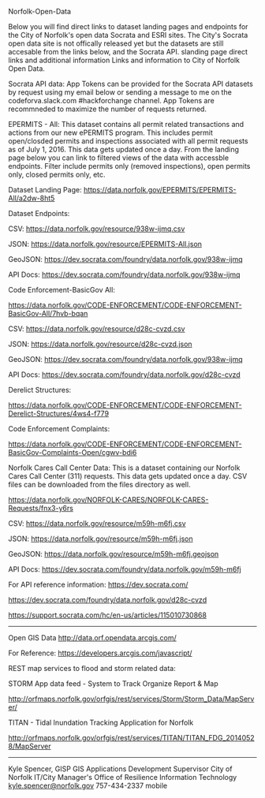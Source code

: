 Norfolk-Open-Data

Below you will find direct links to dataset landing pages and endpoints for the City of Norfolk's open data Socrata and ESRI sites.  The City's Socrata open data site is not offically released yet but the datasets are still accesable from the links below, and the Socrata API.  slanding page direct links and additional information Links and information to City of Norfolk Open Data.

Socrata API data:
App Tokens can be provided for the Socrata API datasets by request using my email below or sending a message to me on the codeforva.slack.com #hackforchange channel.  App Tokens are recommneded to maximize the number of requests returned.  

EPERMITS - All: This dataset contains all permit related transactions and actions from our new ePERMITS program. This includes permit open/closded permits and inspections associated with all permit requests as of July 1, 2016. This data gets updated once a day. From the landing page below you can link to filtered views of the data with accessble endpoints.  Filter include permits only (removed inspections), open permits only, closed permits only, etc.

Dataset Landing Page: 
https://data.norfolk.gov/EPERMITS/EPERMITS-All/a2dw-8ht5

Dataset Endpoints:
  
  CSV: https://data.norfolk.gov/resource/938w-ijmq.csv
  
  JSON: https://data.norfolk.gov/resource/EPERMITS-All.json
  
  GeoJSON: https://dev.socrata.com/foundry/data.norfolk.gov/938w-ijmq

  API Docs: https://dev.socrata.com/foundry/data.norfolk.gov/938w-ijmq

Code Enforcement-BasicGov All:

https://data.norfolk.gov/CODE-ENFORCEMENT/CODE-ENFORCEMENT-BasicGov-All/7hvb-bqan

  CSV: https://data.norfolk.gov/resource/d28c-cvzd.csv

  JSON: https://data.norfolk.gov/resource/d28c-cvzd.json
  
  GeoJSON: https://dev.socrata.com/foundry/data.norfolk.gov/938w-ijmq

  API Docs: https://dev.socrata.com/foundry/data.norfolk.gov/d28c-cvzd

  Derelict Structures:
  
  https://data.norfolk.gov/CODE-ENFORCEMENT/CODE-ENFORCEMENT-Derelict-Structures/4ws4-f779
  
  Code Enforcement Complaints:
  
  https://data.norfolk.gov/CODE-ENFORCEMENT/CODE-ENFORCEMENT-BasicGov-Complaints-Open/cgwv-bdi6

Norfolk Cares Call Center Data:  This is a dataset containing our Norfolk Cares Call Center (311) requests.  This data gets updated once a day. CSV files can be downloaded from the files directory as well.

https://data.norfolk.gov/NORFOLK-CARES/NORFOLK-CARES-Requests/fnx3-y6rs

  CSV:  https://data.norfolk.gov/resource/m59h-m6fj.csv
  
  JSON: https://data.norfolk.gov/resource/m59h-m6fj.json

  GeoJSON: https://data.norfolk.gov/resource/m59h-m6fj.geojson

  API Docs: https://dev.socrata.com/foundry/data.norfolk.gov/m59h-m6fj

For API reference information:
https://dev.socrata.com/

https://dev.socrata.com/foundry/data.norfolk.gov/d28c-cvzd

https://support.socrata.com/hc/en-us/articles/115010730868

------------------------------------------------------------------------------------------------------------------------------------------
Open GIS Data
http://data.orf.opendata.arcgis.com/

For Reference: 
https://developers.arcgis.com/javascript/


REST map services to flood and storm related data:

STORM App data feed - System to Track Organize Report & Map

http://orfmaps.norfolk.gov/orfgis/rest/services/Storm/Storm_Data/MapServer/

TITAN - Tidal Inundation Tracking Application for Norfolk

http://orfmaps.norfolk.gov/orfgis/rest/services/TITAN/TITAN_FDG_20140528/MapServer

------------------------------------------------------------------------------------------------------------------------------------------

Kyle Spencer, GISP
GIS  Applications Development Supervisor
City of Norfolk
IT/City Manager's Office of Resilience
Information Technology
kyle.spencer@norfolk.gov
757-434-2337 mobile



